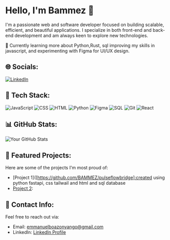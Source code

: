 # Hello, I'm Bammez 👋

I'm a passionate web and software developer focused on building scalable, efficient, and beautiful applications. I specialize in both front-end and back-end development and am always keen to explore new technologies.

🚀 Currently learning more about Python,Rust, sql improving my skills in javascript, and experimenting with Figma for UI/UX design.

## 🌐 Socials:
[![LinkedIn](https://img.shields.io/badge/LinkedIn-0A66C2?style=flat&logo=linkedin&logoColor=white)](https://www.linkedin.com/in/emmanuel-boaz-onyango-9b4574343/)

## 🔧 Tech Stack:
![JavaScript](https://img.shields.io/badge/-JavaScript-F7DF1E?style=flat&logo=javascript&logoColor=black)
![CSS](https://img.shields.io/badge/-CSS-1572B6?style=flat&logo=css3&logoColor=white)
![HTML](https://img.shields.io/badge/-HTML-E34F26?style=flat&logo=html5&logoColor=white)
![Python](https://img.shields.io/badge/-Python-3776AB?style=flat&logo=python&logoColor=white)
![Figma](https://img.shields.io/badge/-Figma-F24E1E?style=flat&logo=figma&logoColor=white)
![SQL](https://img.shields.io/badge/-SQL-00758F?style=flat&logo=sqlite&logoColor=white)
![Git](https://img.shields.io/badge/-Git-F05032?style=flat&logo=git&logoColor=white)
![React](https://img.shields.io/badge/-React-61DAFB?style=flat&logo=react&logoColor=black)

## 📊 GitHub Stats:
![Your GitHub Stats](https://github-readme-stats.vercel.app/api?username=bammez&show_icons=true&count_private=true&hide=prs)

## 🚀 Featured Projects:
Here are some of the projects I'm most proud of:
- [Project 1]([https://github.com/BAMMEZ/pulseflowbridge]:created using python fastapi, css tailwail and html and sql database 
- [Project 2](loading....): 

## 📧 Contact Info:
Feel free to reach out via:
- Email: [emmanuelboazonyango@gmail.com](mailto:emmanuelboazonyango@gmail.com)
- LinkedIn: [LinkedIn Profile](https://www.linkedin.com/in/emmanuel-boaz-onyango-9b4574343/)
